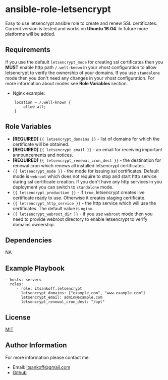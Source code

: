 ansible-role-letsencrypt
=========

Easy to use letsencrypt ansible role to create and renew SSL certificates.
Current version is tested and works on __Ubuntu 16.04__.
In future more platforms will be added.

Requirements
------------

If you use the default `letsencrypt_mode` for creating ssl certificates then you __MUST__ enable http path `/.well-known` in your vhost configuration to allow letsencrypt to verify the ownership of your domains. If you use `standalone` mode then you don't need any changes in your vhost configuration. For more information about modes see __Role Variables__ section.

* Nginx example:
```
    location ~ /.well-known {
        allow all;
    }
```


Role Variables
--------------

* __[REQUIRED]__ `{{ letsencrypt_domains }}` - list of domains for which the certificate will be obtained.
* __[REQUIRED]__ `{{ letsencrypt_email }}` - an email for receiving important announcements and notices.
* __[REQUIRED]__ `{{ letsencrypt_renewal_cron_dest }}` - the destination for renewal cron which renews all installed letsencrypt certificates.
* `{{ letsencrypt_mode }}`  - the mode for issuing ssl certificates. Default mode is `webroot` which does not require to stop and start http service during ssl certificate creation. If you don't have any http services in you deployment you can switch to `standalone` mode.
* `{{ letsencrypt_production }}` - if `true`, letsencrypt creates live certificate ready to use. Otherwise it creates staging certificate.
* `{{ letsencrypt_http_service }}` - the http service which will use the certificates. The default value is `nginx`.
* `{{ letsencrypt_webroot_dir }}` - if you use `webroot` mode then you need to provide webroot directory to enable letsencrypt to verify domains ownership.

Dependencies
------------

NA

Example Playbook
----------------

```
- hosts: servers
  roles:
     - role: itsankoff.letsencrypt
       letsencrypt_domains: ["example.com", "www.example.com"]
       letsencrypt_email: admin@example.com
       letsencrypt_renewal_cron_dest: "/opt"
```


License
-------

[MIT](https://github.com/itsankoff/ansible-role-letsencrypt/blob/master/LICENSE)


Author Information
------------------

For more information please contact me:
* Email: itsankoff@gmail.com
* [Github](https://github.com/itsankoff)
